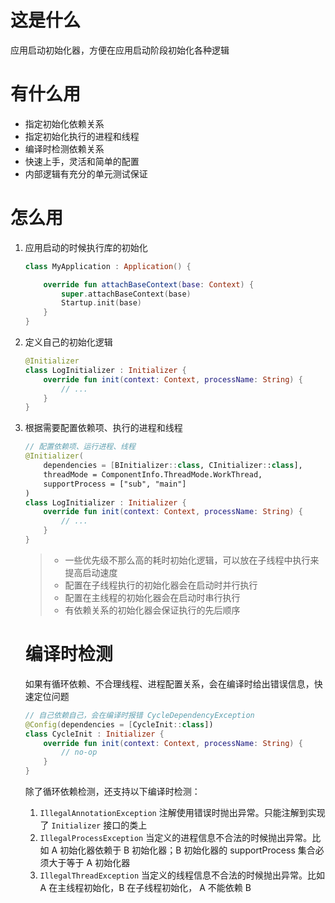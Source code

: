 # 这是什么

应用启动初始化器，方便在应用启动阶段初始化各种逻辑

# 有什么用

- 指定初始化依赖关系
- 指定初始化执行的进程和线程
- 编译时检测依赖关系
- 快速上手，灵活和简单的配置
- 内部逻辑有充分的单元测试保证

# 怎么用

1. 应用启动的时候执行库的初始化

   ```kotlin
   class MyApplication : Application() {
   
       override fun attachBaseContext(base: Context) {
           super.attachBaseContext(base)
           Startup.init(base)
       }
   }
   ```

2. 定义自己的初始化逻辑

   ```kotlin
   @Initializer
   class LogInitializer : Initializer {
       override fun init(context: Context, processName: String) {
           // ...
       }
   }
   ```

   

3. 根据需要配置依赖项、执行的进程和线程

   ```kotlin
   // 配置依赖项、运行进程、线程
   @Initializer(
       dependencies = [BInitializer::class, CInitializer::class],
       threadMode = ComponentInfo.ThreadMode.WorkThread,
       supportProcess = ["sub", "main"]
   )
   class LogInitializer : Initializer {
       override fun init(context: Context, processName: String) {
           // ...
       }
   }
   ```

   > - 一些优先级不那么高的耗时初始化逻辑，可以放在子线程中执行来提高启动速度
   > - 配置在子线程执行的初始化器会在启动时并行执行
   > - 配置在主线程的初始化器会在启动时串行执行
   > - 有依赖关系的初始化器会保证执行的先后顺序

   # 编译时检测

   如果有循环依赖、不合理线程、进程配置关系，会在编译时给出错误信息，快速定位问题

   ```kotlin
   // 自己依赖自己，会在编译时报错 CycleDependencyException
   @Config(dependencies = [CycleInit::class])
   class CycleInit : Initializer {
       override fun init(context: Context, processName: String) {
           // no-op
       }
   }
   ```

   除了循环依赖检测，还支持以下编译时检测：

   1. `IllegalAnnotationException` 注解使用错误时抛出异常。只能注解到实现了 `Initializer` 接口的类上
   2. `IllegalProcessException` 当定义的进程信息不合法的时候抛出异常。比如 A 初始化器依赖于 B 初始化器；B 初始化器的 supportProcess 集合必须大于等于 A 初始化器
   3. `IllegalThreadException` 当定义的线程信息不合法的时候抛出异常。比如 A 在主线程初始化，B 在子线程初始化， A 不能依赖 B